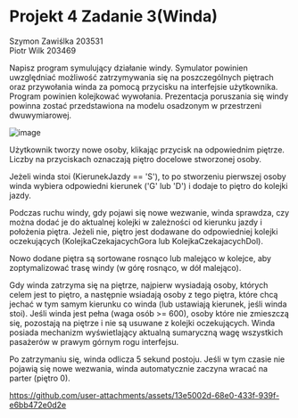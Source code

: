 # Projekt 4 Zadanie 3(Winda)
Szymon Zawiślka 203531\
Piotr Wilk 203469


Napisz program symulujący działanie windy. Symulator powinien uwzględniać możliwość zatrzymywania
się na poszczególnych piętrach oraz przywołania winda za pomocą przycisku na interfejsie użytkownika.
Program powinien kolejkować wywołania. Prezentacja poruszania się windy powinna zostać
przedstawiona na modelu osadzonym w przestrzeni dwuwymiarowej.

![image](https://github.com/user-attachments/assets/2a7168b5-9463-4c91-aee0-11e31f72ed3a)

Użytkownik tworzy nowe osoby, klikając przycisk na odpowiednim piętrze. Liczby na przyciskach oznaczają piętro docelowe stworzonej osoby.

Jeżeli winda stoi (KierunekJazdy == 'S'), to po stworzeniu pierwszej osoby winda wybiera odpowiedni kierunek ('G' lub 'D') i dodaje to piętro do kolejki jazdy.

Podczas ruchu windy, gdy pojawi się nowe wezwanie, winda sprawdza, czy można dodać je do aktualnej kolejki w zależności od kierunku jazdy i położenia piętra. Jeżeli nie, piętro jest dodawane do odpowiedniej kolejki oczekujących (KolejkaCzekajacychGora lub KolejkaCzekajacychDol).

Nowo dodane piętra są sortowane rosnąco lub malejąco w kolejce, aby zoptymalizować trasę windy (w górę rosnąco, w dół malejąco).

Gdy winda zatrzyma się na piętrze, najpierw wysiadają osoby, których celem jest to piętro, a następnie wsiadają osoby z tego piętra, które chcą jechać w tym samym kierunku co winda (lub ustawiają kierunek, jeśli winda stoi). Jeśli winda jest pełna (waga osób >= 600), osoby które nie zmieszczą się, pozostają na piętrze i nie są usuwane z kolejki oczekujących. Winda posiada mechanizm wyświetlający aktualną sumaryczną wagę wszystkich pasażerów w prawym górnym rogu interfejsu.

Po zatrzymaniu się, winda odlicza 5 sekund postoju. Jeśli w tym czasie nie pojawią się nowe wezwania, winda automatycznie zaczyna wracać na parter (piętro 0).





https://github.com/user-attachments/assets/13e5002d-68e0-433f-939f-e6bb472e0d2e

